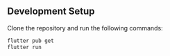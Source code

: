## Development Setup

Clone the repository and run the following commands:

```sh
flutter pub get
flutter run
```